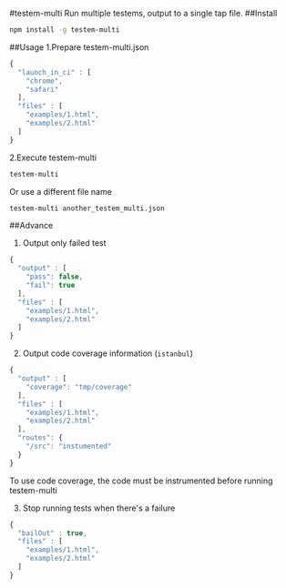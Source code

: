 #testem-multi
Run multiple testems, output to a single tap file.
##Install
```sh
npm install -g testem-multi
```

##Usage
1.Prepare testem-multi.json
```js
{
  "launch_in_ci" : [
    "chrome",
    "safari"
  ],
  "files" : [
    "examples/1.html",
    "examples/2.html"
  ]
}
```

2.Execute testem-multi
```sh
testem-multi
```

Or use a different file name
```sh
testem-multi another_testem_multi.json
```

##Advance
1. Output only failed test
```js
{
  "output" : [
    "pass": false,
    "fail": true
  ],
  "files" : [
    "examples/1.html",
    "examples/2.html"
  ]
}
```

2. Output code coverage information (`istanbul`)

```js
{
  "output" : [
    "coverage": "tmp/coverage"
  ],
  "files" : [
    "examples/1.html",
    "examples/2.html"
  ],
  "routes": {
    "/src": "instumented"
  }
}
```

To use code coverage, the code must be instrumented before running testem-multi


3. Stop running tests when there's a failure

```js
{
  "bailOut" : true,
  "files" : [
    "examples/1.html",
    "examples/2.html"
  ]
}
```
